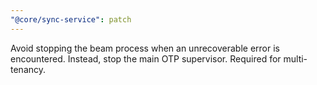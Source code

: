 ```yaml
---
"@core/sync-service": patch
---
```


Avoid stopping the beam process when an unrecoverable error is encountered. Instead, stop the main OTP supervisor. Required for multi-tenancy.

